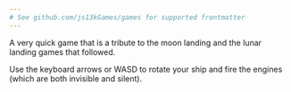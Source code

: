 ```yaml
---
# See github.com/js13kGames/games for supported frontmatter
---
```

A very quick game that is a tribute to the moon landing and the lunar landing games that followed.

Use the keyboard arrows or WASD to rotate your ship and fire the engines (which are both invisible and silent).